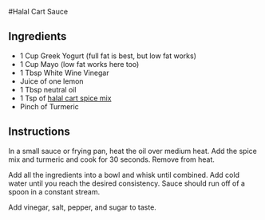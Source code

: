 #Halal Cart Sauce

## Ingredients

* 1 Cup Greek Yogurt (full fat is best, but low fat works)
* 1 Cup Mayo (low fat works here too)
* 1 Tbsp White Wine Vinegar
* Juice of one lemon
* 1 Tbsp neutral oil
* 1 Tsp of [halal cart spice mix](../Rubs_and_Marinades/Halal_Cart_Spice_Mix.md)
* Pinch of Turmeric


## Instructions

In a small sauce or frying pan, heat the oil over medium heat. Add the spice mix 
and turmeric and cook for 30 seconds. Remove from heat.

Add all the ingredients into a bowl and whisk until combined. Add cold water until 
you reach the desired consistency. Sauce should run off of a spoon in a constant 
stream.

Add vinegar, salt, pepper, and sugar to taste.
